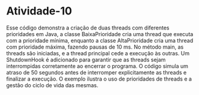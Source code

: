 # Atividade-10

Esse código demonstra a criação de duas threads com diferentes prioridades em Java, a classe BaixaPrioridade cria uma thread que executa com a prioridade mínima, enquanto a classe AltaPrioridade cria uma thread com prioridade máxima, fazendo pausas de 10 ms. No método main, as threads são iniciadas, e a thread principal cede a execução às outras. Um ShutdownHook é adicionado para garantir que as threads sejam interrompidas corretamente ao encerrar o programa. O código simula um atraso de 50 segundos antes de interromper explicitamente as threads e finalizar a execução. O exemplo ilustra o uso de prioridades de threads e a gestão do ciclo de vida das mesmas.